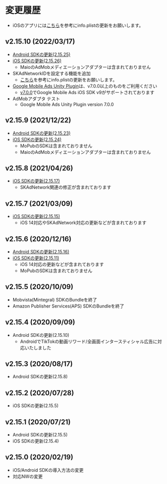 # 変更履歴

 * iOSのアプリには[こちら](adstir/init.md#infoplistの更新)を参考にinfo.plistの更新をお願いします。

## v2.15.10 (2022/03/17)

- [Android SDKの更新(2.15.25)](https://united-adstir.github.io/android-sdk-docs/changelog.html#v21525-20220315)
- [iOS SDKの更新(2.15.26)](https://united-adstir.github.io/ios-sdk-docs/changelog.html#v21526-20220224)
    - MaioのAdMobメディエーションアダプターは含まれておりません
- SKAdNetworkIDを設定する機能を追加
    - [こちら](adstir/init.md#infoplistの更新)を参考にinfo.plistの更新をお願いします。
- [Google Mobile Ads Unity Plugin](https://github.com/googleads/googleads-mobile-unity/releases)は、v7.0.0以上のものをご利用ください
    - [v7.0.0](https://github.com/googleads/googleads-mobile-unity/releases/tag/v7.0.0)でGoogle Mobile Ads iOS SDK v9がサポートされております
- AdMobアダプタ テスト
    - Google Mobile Ads Unity Plugin version 7.0.0

## v2.15.9 (2021/12/22)

- [Android SDKの更新(2.15.23)](https://united-adstir.github.io/android-sdk-docs/changelog.html#v21523-20211220)
- [iOS SDKの更新(2.15.24)](https://united-adstir.github.io/ios-sdk-docs/changelog.html#v21524-20211115)
    - MoPubのSDKは含まれておりません
    - MaioのAdMobメディエーションアダプターは含まれておりません
    
## v2.15.8 (2021/04/26)

- [iOS SDKの更新(2.15.17)](https://united-adstir.github.io/ios-sdk-docs/changelog.html#v21517-20210412)
    - SKAdNetwork関連の修正が含まれております

## v2.15.7 (2021/03/09)
- [iOS SDKの更新(2.15.15)](https://united-adstir.github.io/ios-sdk-docs/changelog.html#v21515-20210303)
    - iOS 14対応やSKAdNetwork対応の更新などが含まれております

## v2.15.6 (2020/12/16)

- [Android SDKの更新(2.15.16)](https://united-adstir.github.io/android-sdk-docs/changelog.html#v21516-20201215)
- [iOS SDKの更新(2.15.11)](https://united-adstir.github.io/ios-sdk-docs/changelog.html#v21511-20201209)
    - iOS 14対応の更新などが含まれております
    - MoPubのSDKは含まれておりません

## v2.15.5 (2020/10/09)

- Mobvista(Mintegral) SDKのBundleを終了
- Amazon Publisher Services(APS) SDKのBundleを終了

## v2.15.4 (2020/09/09)

- Android SDKの更新(2.15.10)
    - AndroidでTikTokの動画リワード/全画面インタースティシャル広告に対応いたしました

## v2.15.3 (2020/08/17)

- Android SDKの更新(2.15.8)

## v2.15.2 (2020/07/28)

- iOS SDKの更新(2.15.5)

## v2.15.1 (2020/07/21)

- Android SDKの更新(2.15.5)
- iOS SDKの更新(2.15.4)
    
## v2.15.0 (2020/02/19)

- iOS/Android SDKの導入方法の変更
- 対応NWの変更
